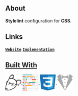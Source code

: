 ## About

**Stylelint** configuration for **CSS**.

## Links

**[`Website`](https://alexbleggi.netlify.app/docs/projects/linting-code-quality-rules/stylelint/css)** **[`Implementation`](https://alexbleggi.netlify.app/docs/projects/linting-code-quality-rules/stylelint/css/implementation)**

## [Built With](https://alexbleggi.netlify.app/docs/projects/linting-code-quality-rules/stylelint/css/#built-with)

<div style="display: inline_block">
  <a href="https://editorconfig.org/" target="_blank">
    <img align="center" alt="EditorConfig" height="50" width="50" src="https://github.com/alexbjr369/alexbjr369/blob/main/icons/editorconfig.png">
  </a>
  <a href="https://prettier.io/" target="_blank">
    <img align="center" alt="Prettier" height="50" width="50" src="https://github.com/alexbjr369/alexbjr369/blob/main/icons/prettier.svg">
  </a>
  <a href="https://developer.mozilla.org/en-US/docs/Web/CSS" target="_blank">
    <img align="center" alt="CSS" height="50" width="50" src="https://github.com/alexbjr369/alexbjr369/blob/main/icons/css.svg">
  </a>
  <a href="https://stylelint.io/" target="_blank">
    <img align="center" alt="Stylelint" height="50" width="50" src="https://github.com/alexbjr369/alexbjr369/blob/main/icons/stylelint-gray.svg">
  </a>
</div>
